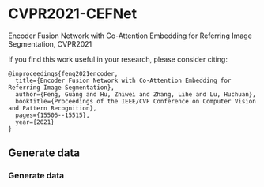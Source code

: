 # CVPR2021-CEFNet
Encoder Fusion Network with Co-Attention Embedding for Referring Image Segmentation, CVPR2021


If you find this work useful in your research, please consider citing:
```
@inproceedings{feng2021encoder,
  title={Encoder Fusion Network with Co-Attention Embedding for Referring Image Segmentation},
  author={Feng, Guang and Hu, Zhiwei and Zhang, Lihe and Lu, Huchuan},
  booktitle={Proceedings of the IEEE/CVF Conference on Computer Vision and Pattern Recognition},
  pages={15506--15515},
  year={2021}
}
```

## Generate data
### Generate data

